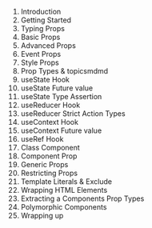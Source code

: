 1. Introduction
2. Getting Started
3. Typing Props
4. Basic Props
5. Advanced Props
6. Event Props
7. Style Props
8. Prop Types & topicsmdmd
9. useState Hook
10. useState Future value
11. useState Type Assertion
12. useReducer Hook
13. useReducer Strict Action Types
14. useContext Hook
15. useContext Future value
16. useRef Hook
17. Class Component
18. Component Prop
19. Generic Props
20. Restricting Props
21. Template Literals & Exclude
22. Wrapping HTML Elements
23. Extracting a Components Prop Types
24. Polymorphic Components
25. Wrapping up
